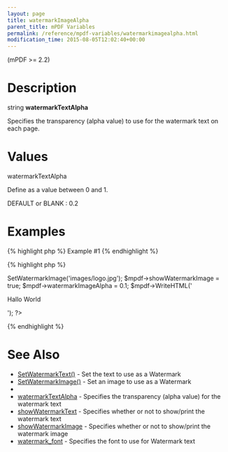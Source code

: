 ```yaml
---
layout: page
title: watermarkImageAlpha
parent_title: mPDF Variables
permalink: /reference/mpdf-variables/watermarkimagealpha.html
modification_time: 2015-08-05T12:02:40+00:00
---
```


<p>(mPDF &gt;= 2.2)</p>

# Description

<p class="manual_block">string <b>watermarkTextAlpha</b></p>
<p>Specifies the transparency (alpha value) to use for the watermark text on each page.</p>

# Values

<p class="manual_param_dt"><span class="parameter">watermarkTextAlpha</span></p>
<p class="manual_param_dd">Define as a value between 0 and 1.

<span class="smallblock">DEFAULT</span> or <span class="smallblock">BLANK</span> : 0.2</p>

# Examples

{% highlight php %}
Example #1
{% endhighlight %}

{% highlight php %}
<?php

<?php

$mpdf=new mPDF();

$mpdf->SetWatermarkImage('images/logo.jpg');

$mpdf->showWatermarkImage = true;

$mpdf->watermarkImageAlpha = 0.1;

$mpdf->WriteHTML('<p>Hallo World</p>');

?>
{% endhighlight %}

# See Also

<ul>
<li class="manual_boxlist"><a href="{{ "/reference/mpdf-functions/setwatermarktext.html" | prepend: site.baseurl }}">SetWatermarkText()</a> - Set the text to use as a Watermark</li>
<li class="manual_boxlist"><a href="{{ "/reference/mpdf-functions/setwatermarktext.html" | prepend: site.baseurl }}">SetWatermarkImage()</a> - Set an image to use as a Watermark</li>
<li class="manual_boxlist"><a href="{{ "/reference/mpdf-variables/watermarkimagealpha.html" | prepend: site.baseurl }}"></a></li>
<li class="manual_boxlist"><a href="{{ "/reference/mpdf-variables/watermarktextalpha.html" | prepend: site.baseurl }}">watermarkTextAlpha</a> - Specifies the transparency (alpha value) for the watermark text</li>
<li class="manual_boxlist"><a href="{{ "/reference/mpdf-variables/showwatermarktext.html" | prepend: site.baseurl }}">showWatermarkText</a> - Specifies whether or not to show/print the watermark text

</li>
<li class="manual_boxlist"><a href="{{ "/reference/mpdf-variables/showwatermarktext.html" | prepend: site.baseurl }}">showWatermarkImage</a> - Specifies whether or not to show/print the watermark image</li>
<li class="manual_boxlist"><a href="{{ "/reference/mpdf-variables/watermark-font.html" | prepend: site.baseurl }}">watermark_font</a> - Specifies the font to use for Watermark text</li>
</ul>
